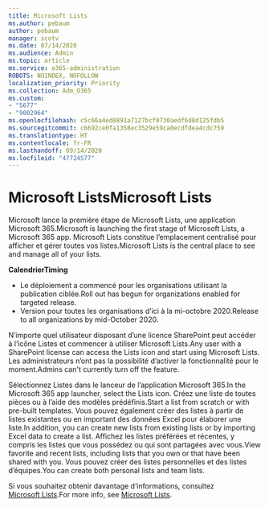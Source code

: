 ```yaml
---
title: Microsoft Lists
ms.author: pebaum
author: pebaum
manager: scotv
ms.date: 07/14/2020
ms.audience: Admin
ms.topic: article
ms.service: o365-administration
ROBOTS: NOINDEX, NOFOLLOW
localization_priority: Priority
ms.collection: Adm_O365
ms.custom:
- "5677"
- "9002964"
ms.openlocfilehash: c5c66a4ed0891a7127bcf0730aedf6d8d125fdb5
ms.sourcegitcommit: c6692ce0fa1358ec3529e59ca0ecdfdea4cdc759
ms.translationtype: HT
ms.contentlocale: fr-FR
ms.lasthandoff: 09/14/2020
ms.locfileid: "47724577"
---
```

# <a name="microsoft-lists"></a><span data-ttu-id="b511c-102">Microsoft Lists</span><span class="sxs-lookup"><span data-stu-id="b511c-102">Microsoft Lists</span></span>

<span data-ttu-id="b511c-103">Microsoft lance la première étape de Microsoft Lists, une application Microsoft 365.</span><span class="sxs-lookup"><span data-stu-id="b511c-103">Microsoft is launching the first stage of Microsoft Lists, a Microsoft 365 app.</span></span> <span data-ttu-id="b511c-104">Microsoft Lists constitue l’emplacement centralisé pour afficher et gérer toutes vos listes.</span><span class="sxs-lookup"><span data-stu-id="b511c-104">Microsoft Lists is the central place to see and manage all of your lists.</span></span>  
  
<span data-ttu-id="b511c-105">**Calendrier**</span><span class="sxs-lookup"><span data-stu-id="b511c-105">**Timing**</span></span>  

- <span data-ttu-id="b511c-106">Le déploiement a commencé pour les organisations utilisant la publication ciblée.</span><span class="sxs-lookup"><span data-stu-id="b511c-106">Roll out has begun for organizations enabled for targeted release.</span></span>
- <span data-ttu-id="b511c-107">Version pour toutes les organisations d’ici à la mi-octobre 2020.</span><span class="sxs-lookup"><span data-stu-id="b511c-107">Release to all organizations by mid-October 2020.</span></span>

<span data-ttu-id="b511c-108">N’importe quel utilisateur disposant d’une licence SharePoint peut accéder à l’icône Listes et commencer à utiliser Microsoft Lists.</span><span class="sxs-lookup"><span data-stu-id="b511c-108">Any user with a SharePoint license can access the Lists icon and start using Microsoft Lists.</span></span> <span data-ttu-id="b511c-109">Les administrateurs n’ont pas la possibilité d’activer la fonctionnalité pour le moment.</span><span class="sxs-lookup"><span data-stu-id="b511c-109">Admins can't currently turn off the feature.</span></span>
 
<span data-ttu-id="b511c-110">Sélectionnez Listes dans le lanceur de l’application Microsoft 365.</span><span class="sxs-lookup"><span data-stu-id="b511c-110">In the Microsoft 365 app launcher, select the Lists icon.</span></span> <span data-ttu-id="b511c-111">Créez une liste de toutes pièces ou à l’aide des modèles prédéfinis.</span><span class="sxs-lookup"><span data-stu-id="b511c-111">Start a list from scratch or with pre-built templates.</span></span> <span data-ttu-id="b511c-112">Vous pouvez également créer des listes à partir de listes existantes ou en important des données Excel pour élaborer une liste.</span><span class="sxs-lookup"><span data-stu-id="b511c-112">In addition, you can create new lists from existing lists or by importing Excel data to create a list.</span></span> <span data-ttu-id="b511c-113">Affichez les listes préférées et récentes, y compris les listes que vous possédez ou qui sont partagées avec vous.</span><span class="sxs-lookup"><span data-stu-id="b511c-113">View favorite and recent lists, including lists that you own or that have been shared with you.</span></span> <span data-ttu-id="b511c-114">Vous pouvez créer des listes personnelles et des listes d’équipes.</span><span class="sxs-lookup"><span data-stu-id="b511c-114">You can create both personal lists and team lists.</span></span>  

<span data-ttu-id="b511c-115">Si vous souhaitez obtenir davantage d’informations, consultez [Microsoft Lists](https://aka.ms/microsoftlists).</span><span class="sxs-lookup"><span data-stu-id="b511c-115">For more info, see [Microsoft Lists](https://aka.ms/microsoftlists).</span></span>